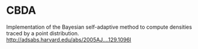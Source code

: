 CBDA
====

Implementation of the Bayesian self-adaptive method to compute densities
traced by a point distribution. 
http://adsabs.harvard.edu/abs/2005AJ....129.1096I
